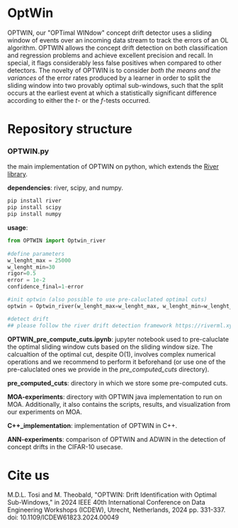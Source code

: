# OptWin

OPTWIN, our "OPTimal WINdow" concept drift detector uses a sliding window of events over an incoming data stream to track the errors of an OL algorithm. OPTWIN allows the concept drift detection on both classification and regression problems and achieve excellent precision and recall. In special, it flags considerably less false positives when compared to other detectors. The novelty of OPTWIN is to consider *both the means and the variances* of the error rates produced by a learner in order to split the sliding window into two provably optimal sub-windows, such that the split occurs at the earliest event at which a statistically significant difference according to either the *t*- or the *f*-tests occurred.


# Repository structure

### OPTWIN.py

the main implementation of OPTWIN on python, which extends the [River library](https://riverml.xyz/0.9.0/examples/concept-drift-detection/). 
    
**dependencies**: river, scipy, and numpy.
```sh
pip install river
pip install scipy
pip install numpy
```

**usage**:

```py
from OPTWIN import Optwin_river
 
#define parameters
w_lenght_max = 25000
w_lenght_min=30
rigor=0.5
error = 1e-2
confidence_final=1-error

#init optwin (also possible to use pre-caluclated optimal cuts)
optwin = Optwin_river(w_lenght_max=w_lenght_max, w_lenght_min=w_lenght_min, rigor = rigor, confidence_final=confidence_final)

#detect drift
## please follow the river drift detection framework https://riverml.xyz/0.9.0/examples/concept-drift-detection/

```

**OPTWIN_pre_compute_cuts.ipynb**: jupyter notebook used to pre-caluclate the optimal sliding window cuts based on the sliding window size. The calcualtion of the optimal cut, despite O(1), involves complex numerical operations and we recommend to perform it beforehand (or use one of the pre-caluclated ones we provide in the *pre_computed_cuts* directory).

**pre_computed_cuts**: directory in which we store some pre-computed cuts. 

**MOA-experiments**: directory with OPTWIN java implementation to run on MOA. Additionally, it also contains the scripts, results, and visualization from our experiments on MOA. 

**C++_implementation**: implementation of OPTWIN in C++.

**ANN-experiments**: comparison of OPTWIN and ADWIN in the detection of concept drifts in the CIFAR-10 usecase.

# Cite us

M.D.L. Tosi and M. Theobald, "OPTWIN: Drift Identification with Optimal Sub-Windows," in 2024 IEEE 40th International Conference on Data Engineering Workshops (ICDEW), Utrecht, Netherlands, 2024 pp. 331-337. doi: 10.1109/ICDEW61823.2024.00049


